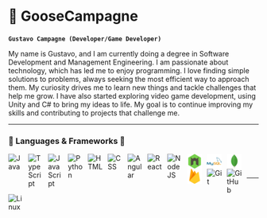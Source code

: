 # 🐻 GooseCampagne 

**`Gustavo Campagne (Developer/Game Developer)`**

My name is Gustavo, and I am currently doing a degree in Software Development and Management Engineering. I am passionate about technology, which has led me to enjoy programming. I love finding simple solutions to problems, always seeking the most efficient way to approach them. My curiosity drives me to learn new things and tackle challenges that help me grow. I have also started exploring video game development, using Unity and C# to bring my ideas to life. My goal is to continue improving my skills and contributing to projects that challenge me.

---

### 🧰 Languages & Frameworks 🧰

<img align="left" alt="Java" width="30px" style="padding-right:10px;" src="https://cdn.jsdelivr.net/gh/devicons/devicon/icons/java/java-original.svg"/>
<img align="left" alt="TypeScript" width="30px" style="padding-right:10px;" src="https://cdn.jsdelivr.net/gh/devicons/devicon/icons/typescript/typescript-plain.svg" />
<img align="left" alt="JavaScript" width="30px" style="padding-right:10px;" src="https://cdn.jsdelivr.net/gh/devicons/devicon/icons/javascript/javascript-plain.svg" />
<img align="left" alt="Python" width="30px" style="padding-right:10px;" src="https://cdn.jsdelivr.net/gh/devicons/devicon/icons/python/python-plain.svg" />
<img align="left" alt="HTML" width="30px" style="padding-right:10px;" src="https://cdn.jsdelivr.net/gh/devicons/devicon/icons/html5/html5-plain.svg" />
<img align="left" alt="CSS" width="30px" style="padding-right:10px;" src="https://cdn.jsdelivr.net/gh/devicons/devicon/icons/css3/css3-plain.svg" />
<img align="left" alt="Angular" width="30px" style="padding-right:10px;" src="https://cdn.jsdelivr.net/gh/devicons/devicon/icons/angularjs/angularjs-plain.svg" /> 
<img align="left" alt="React" width="30px" style="padding-right:10px;" src="https://cdn.jsdelivr.net/gh/devicons/devicon/icons/react/react-original.svg" /> 
<img align="left" alt="NodeJS" width="30px" style="padding-right:10px;" src="https://cdn.jsdelivr.net/gh/devicons/devicon/icons/nodejs/nodejs-original.svg" />
<img align="left" alt="Nodemon" width="30px" style="padding-right:10px;" src="https://github.com/devicons/devicon/blob/v2.16.0/icons/nodemon/nodemon-original.svg" />
<img align="left" alt="MySQL" width="30px" style="padding-right:10px;" src="https://github.com/devicons/devicon/blob/v2.16.0/icons/mysql/mysql-original-wordmark.svg" />
<img align="left" alt="Mongo" width="30px" style="padding-right:10px;" src="https://github.com/devicons/devicon/blob/v2.16.0/icons/mongodb/mongodb-original.svg" />
<img align="left" alt="Firebase" width="30px" style="padding-right:10px;" src="https://github.com/devicons/devicon/blob/v2.16.0/icons/firebase/firebase-original.svg" />
<img align="left" alt="Git" width="30px" style="padding-right:10px;" src="https://cdn.jsdelivr.net/gh/devicons/devicon/icons/git/git-original.svg" />
<img align="left" alt="GitHub" width="30px" style="padding-right:10px;" src="https://cdn.jsdelivr.net/gh/devicons/devicon/icons/github/github-original.svg" />
<img align="left" alt="Linux" width="30px" style="padding-right:10px;" src="https://cdn.jsdelivr.net/gh/devicons/devicon/icons/linux/linux-original.svg" />

<br/><br/>

---
